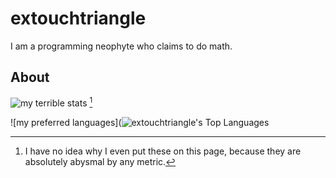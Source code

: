# extouchtriangle

I am a programming neophyte who claims to do math.

## About

![my terrible stats](https://github-readme-stats.vercel.app/api?username=extouchtriangle&theme=tokyonight&show_icons=true&count_private=true)
[^1]

![my preferred languages](![extouchtriangle's Top Languages](https://github-readme-stats.vercel.app/api/top-langs/?username=extouchtriangle&theme=tokyonight&show_icons=true&hide_border=true&layout=compact)

[^1]:
    I have no idea why I even put these on this
    page, because they are absolutely abysmal by any metric.
